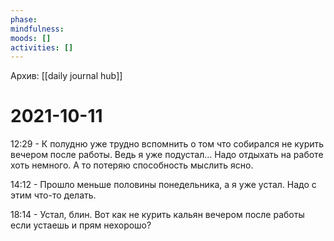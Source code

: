 ```yaml
---
phase:
mindfulness:
moods: []
activities: []
---
```

Архив: [[daily journal hub]]
# 2021-10-11

12:29 - К полудню уже трудно вспомнить о том что собирался не курить вечером после работы. Ведь я уже подустал... Надо отдыхать на работе хоть немного. А то потеряю способность мыслить ясно.

14:12 - Прошло меньше половины понедельника, а я уже устал. Надо с этим что-то делать.

18:14 - Устал, блин. Вот как не курить кальян вечером после работы если устаешь и прям нехорошо?
